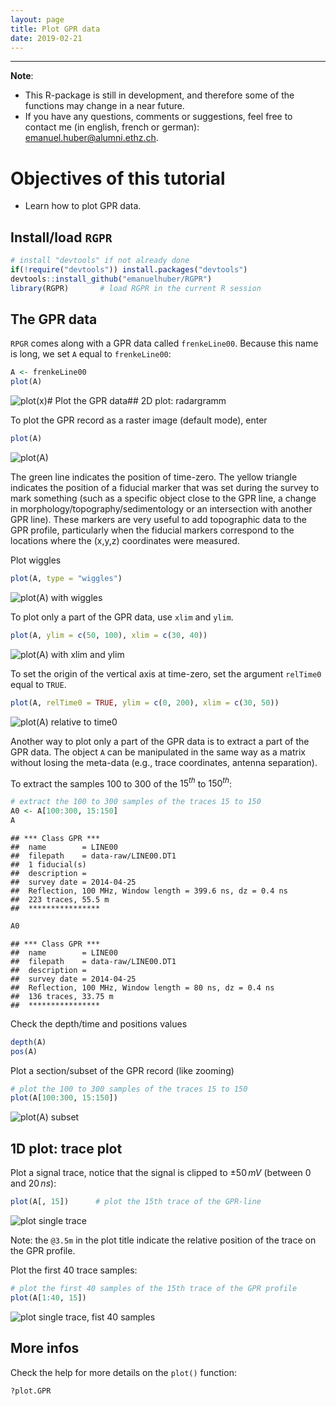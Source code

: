```yaml
---
layout: page
title: Plot GPR data
date: 2019-02-21
---
```


<!--
"/media/huber/Elements/UNIBAS/software/codeR/package_RGPR/RGPR-gh-pages/2014_04_25_frenke"
"G:/UNIBAS/software/codeR/package_RGPR/RGPR-gh-pages/2014_04_25_frenke"
-->

------------------------------------------------------------------------

**Note**:

-   This R-package is still in development, and therefore some of the functions may change in a near future.
-   If you have any questions, comments or suggestions, feel free to contact me (in english, french or german): <emanuel.huber@alumni.ethz.ch>.

Objectives of this tutorial
===========================

-   Learn how to plot GPR data.

Install/load `RGPR`
-------------------

``` r
# install "devtools" if not already done
if(!require("devtools")) install.packages("devtools")
devtools::install_github("emanuelhuber/RGPR")
library(RGPR)       # load RGPR in the current R session
```

The GPR data
------------

`RPGR` comes along with a GPR data called `frenkeLine00`. Because this name is long, we set `A` equal to `frenkeLine00`:

``` r
A <- frenkeLine00
plot(A)
```

![plot(x)](01_RGPR_tutorial_plot-GPR-data_tp_files/figure-markdown_github-tex_math_single_backslash/x-1.png)\# Plot the GPR data\#\# 2D plot: radargramm

To plot the GPR record as a raster image (default mode), enter

``` r
plot(A)
```

![plot(A)](01_RGPR_tutorial_plot-GPR-data_tp_files/figure-markdown_github-tex_math_single_backslash/plot-1.png)

The green line indicates the position of time-zero. The yellow triangle indicates the position of a fiducial marker that was set during the survey to mark something (such as a specific object close to the GPR line, a change in morphology/topography/sedimentology or an intersection with another GPR line). These markers are very useful to add topographic data to the GPR profile, particularly when the fiducial markers correspond to the locations where the (x,y,z) coordinates were measured.

Plot wiggles

``` r
plot(A, type = "wiggles")
```

![plot(A) with wiggles](01_RGPR_tutorial_plot-GPR-data_tp_files/figure-markdown_github-tex_math_single_backslash/plot_wiggles-1.png)

To plot only a part of the GPR data, use `xlim` and `ylim`.

``` r
plot(A, ylim = c(50, 100), xlim = c(30, 40))
```

![plot(A) with xlim and ylim](01_RGPR_tutorial_plot-GPR-data_tp_files/figure-markdown_github-tex_math_single_backslash/plot_xlim_ylim-1.png)

To set the origin of the vertical axis at time-zero, set the argument `relTime0` equal to `TRUE`.

``` r
plot(A, relTime0 = TRUE, ylim = c(0, 200), xlim = c(30, 50))
```

![plot(A) relative to time0](01_RGPR_tutorial_plot-GPR-data_tp_files/figure-markdown_github-tex_math_single_backslash/relTime0-1.png)

Another way to plot only a part of the GPR data is to extract a part of the GPR data. The object `A` can be manipulated in the same way as a matrix without losing the meta-data (e.g., trace coordinates, antenna separation).

To extract the samples 100 to 300 of the $15^{th}$ to $150^{th}$:

``` r
# extract the 100 to 300 samples of the traces 15 to 150
A0 <- A[100:300, 15:150]
A
```

    ## *** Class GPR ***
    ##  name        = LINE00
    ##  filepath    = data-raw/LINE00.DT1
    ##  1 fiducial(s)
    ##  description =
    ##  survey date = 2014-04-25
    ##  Reflection, 100 MHz, Window length = 399.6 ns, dz = 0.4 ns
    ##  223 traces, 55.5 m
    ##  ****************

``` r
A0
```

    ## *** Class GPR ***
    ##  name        = LINE00
    ##  filepath    = data-raw/LINE00.DT1
    ##  description =
    ##  survey date = 2014-04-25
    ##  Reflection, 100 MHz, Window length = 80 ns, dz = 0.4 ns
    ##  136 traces, 33.75 m
    ##  ****************

Check the depth/time and positions values

``` r
depth(A)
pos(A)
```

Plot a section/subset of the GPR record (like zooming)

``` r
# plot the 100 to 300 samples of the traces 15 to 150
plot(A[100:300, 15:150])
```

![plot(A) subset](01_RGPR_tutorial_plot-GPR-data_tp_files/figure-markdown_github-tex_math_single_backslash/plot_subset-1.png)

1D plot: trace plot
-------------------

Plot a signal trace, notice that the signal is clipped to $\pm50\,mV$ (between $0$ and $20\,ns$):

``` r
plot(A[, 15])      # plot the 15th trace of the GPR-line
```

![plot single trace](01_RGPR_tutorial_plot-GPR-data_tp_files/figure-markdown_github-tex_math_single_backslash/plot1D-1.png)

Note: the `@3.5m` in the plot title indicate the relative position of the trace on the GPR profile.

Plot the first 40 trace samples:

``` r
# plot the first 40 samples of the 15th trace of the GPR profile
plot(A[1:40, 15])
```

![plot single trace, fist 40 samples](01_RGPR_tutorial_plot-GPR-data_tp_files/figure-markdown_github-tex_math_single_backslash/plot1D_subset-1.png)

More infos
----------

Check the help for more details on the `plot()` function:

``` r
?plot.GPR
```
